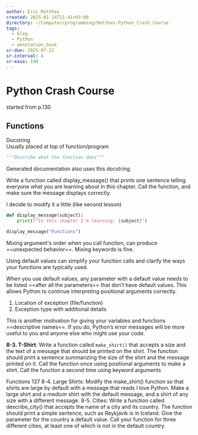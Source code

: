```yaml
---
author: Eric Matthes
created: 2025-01-14T11:41+03:00
directory: ~/Computer/programming/Matthes-Python_Crash_Course
tags:
  - blog
  - Python
  - annotation_book
sr-due: 2025-07-22
sr-interval: 4
sr-ease: 190
---
```


# Python Crash Course

started from p.130

## Functions

Docstring
<br class="f">
Usually placed at top of function/program
```python
"""Describe what the function does"""
```

Generated documentation also uses this docstring.

Write a function called display_message() that prints one sentence telling everyone what you are learning about in this chapter. Call the function, and make sure the message displays correctly.

I decide to modify it a little (like second lesson)

```python
def display_message(subject):
    print(f"In this chapter I'm learning: {subject}")

display_message("Functions")
```

Mixing argument's order when you call function, can produce ==unexpected behavior==. Mixing keywords is fine.

Using default values can simplify your function calls and clarify the ways your functions are typically used.

When you use default values, any parameter with a default value needs to be listed ==after all the parameters== that don’t have default values. This allows Python to continue interpreting positional arguments correctly.

1. Location of exception (file/function)
2. Exception type with additional details

This is another motivation for giving your variables and functions ==descriptive names==. If you do, Python’s error messages will be more useful to you and anyone else who might use your code.

**8-3. T-Shirt**: Write a function called `make_shirt()` that accepts a size and the text of a message that should be printed on the shirt. The function should print a sentence summarizing the size of the shirt and the message printed on it. Call the function once using positional arguments to make a shirt. Call the function a second time using keyword arguments

Functions 137 8-4. Large Shirts: Modify the make_shirt() function so that shirts are large by default with a message that reads I love Python. Make a large shirt and a medium shirt with the default message, and a shirt of any size with a different message. 8-5. Cities: Write a function called describe_city() that accepts the name of a city and its country. The function should print a simple sentence, such as Reykjavik is in Iceland. Give the parameter for the country a default value. Call your function for three different cities, at least one of which is not in the default country.
